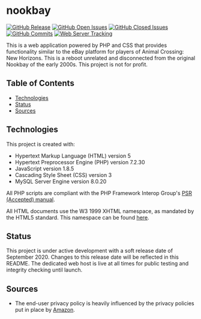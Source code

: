 # nookbay
[![GitHub Release](https://img.shields.io/github/v/release/jxthibeault/nookbay?include_prereleases&style=flat-square)](https://github.com/jxthibeault/nookbay)
[![GitHub Open Issues](https://img.shields.io/github/issues-raw/jxthibeault/nookbay?style=flat-square)](https://github.com/jxthibeault/nookbay/issues)
[![GitHub Closed Issues](https://img.shields.io/github/issues-closed-raw/jxthibeault/nookbay?style=flat-square)](https://github.com/jxthibeault/nookbay/issues)
[![GitHub Commits](https://img.shields.io/github/last-commit/jxthibeault/nookbay?style=flat-square)](https://github.com/jxthibeault/nookbay/commits)
[![Web Server Tracking](https://img.shields.io/website?down_color=red&down_message=offline&label=web%20server&up_color=green&up_message=online&url=https%3A%2F%2Fnookbay.app%2F&style=flat-square)](https://nookbay.app)

This is a web application powered by PHP and CSS that provides functionality similar to the eBay platform for players of Animal Crossing: New Horizons. This is a reboot unrelated and disconnected from the original Nookbay of the early 2000s. This project is not for profit.

## Table of Contents
* [Technologies](#technologies)
* [Status](#status)
* [Sources](#sources)

## Technologies
This project is created with:
* Hypertext Markup Language (HTML) version 5
* Hypertext Preprocessor Engine (PHP) version 7.2.30
* JavaScript version 1.8.5
* Cascading Style Sheet (CSS) version 3
* MySQL Server Engine version 8.0.20

All PHP scripts are compliant with the PHP Framework Interop Group's [PSR (Accepted) manual](https://www.php-fig.org/psr/).

All HTML documents use the W3 1999 XHTML namespace, as mandated by the HTML5 standard. This namespace can be found [here](http://www.w3.org/1999/xhtml).

## Status
This project is under active development with a soft release date of September 2020. Changes to this release date will be reflected in this README. The dedicated web host is live at all times for public testing and integrity checking until launch.

## Sources
* The end-user privacy policy is heavily influenced by the privacy policies put in place by [Amazon](https://www.amazon.com).
